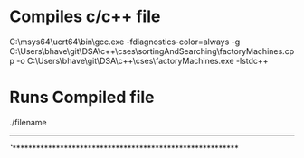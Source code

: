 
# Compiles c/c++ file
C:\msys64\ucrt64\bin\gcc.exe -fdiagnostics-color=always -g C:\Users\bhave\git\DSA\c++\cses\sortingAndSearching\factoryMachines.cpp -o C:\Users\bhave\git\DSA\c++\cses\factoryMachines.exe -lstdc++     

# Runs Compiled file
./filename
********************************************************************************************************************************************************************************************************************************************************************************************************
*****************************************************************************************************`**************************************************************************************************************************************************************